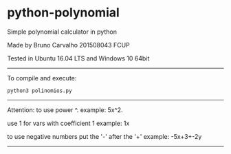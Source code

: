 # python-polynomial
Simple polynomial calculator in python

Made by Bruno Carvalho 	201508043 FCUP

Tested in Ubuntu 16.04 LTS and Windows 10 64bit

---------------------------------------------------------------------------------------

To compile and execute:

	python3 polinomios.py

---------------------------------------------------------------------------------------

Attention:
  to use power ^.
	example: 5x^2.

  use 1 for vars with coefficient 1
	example: 1x

  to use negative numbers put the '-' after the '+'
	example: -5x+3+-2y

---------------------------------------------------------------------------------------

